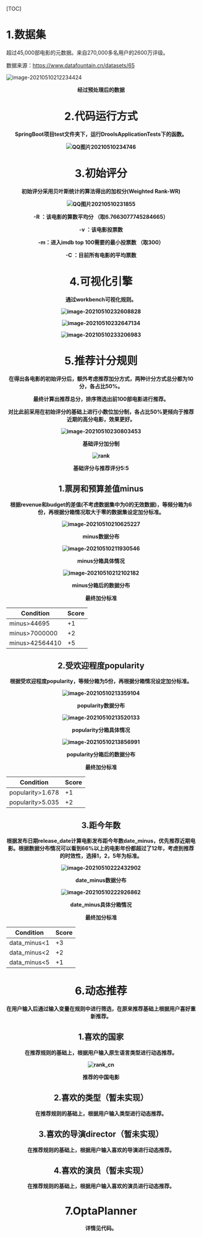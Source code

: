 [TOC]

# 1.数据集

超过45,000部电影的元数据。来自270,000多名用户的2600万评级。

数据来源：https://www.datafountain.cn/datasets/65

![image-20210510212234424](ReadMe.assets/image-20210510212234424.png)

<div align="center"><b>经过预处理后的数据

# 2.代码运行方式

SpringBoot项目test文件夹下，运行DroolsApplicationTests下的函数。

![QQ图片20210510234746](ReadMe.assets/QQ%E5%9B%BE%E7%89%8720210510234746.png)

# 3.初始评分

初始评分采用贝叶斯统计的算法得出的加权分(Weighted Rank-WR)

![QQ图片20210510231855](ReadMe.assets/QQ%E5%9B%BE%E7%89%8720210510231855.jpg)

-R ：该电影的算数平均分   （取6.7663077745284665）

-v ：该电影投票数

-m：进入imdb top 100需要的最小投票数   （取300）

-C ：目前所有电影的平均票数

# 4.可视化引擎

通过workbench可视化规则。

![image-20210510232608828](ReadMe.assets/image-20210510232608828.png)

![image-20210510232647134](ReadMe.assets/image-20210510232647134.png)

![image-20210510233206983](ReadMe.assets/image-20210510233206983.png)

# 5.推荐计分规则

在得出各电影的初始评分后，额外考虑推荐加分方式，两种计分方式总分都为10分，各占比50%。

最终计算出推荐总分，排序筛选出前100部电影进行推荐。

对比此前采用在初始评分的基础上进行小数位加分制，各占比50%更倾向于推荐近期的高分电影，效果更好。

![image-20210510230803453](ReadMe.assets/image-20210510230803453.png)

<div align="center"><b>基础评分加分制

![rank](ReadMe.assets/rank.png)

<div align="center"><b>基础评分与推荐评分5:5

## 1.票房和预算差值minus

根据revenue和budget的差值(不考虑数据集中为0的无效数据)，等频分箱为6份，再根据分箱情况取大于零的数据集设定加分标准。

![image-20210510210625227](ReadMe.assets/image-20210510210625227.png)

<div align="center"><b>minus数据分布</div>

![image-20210510211930546](ReadMe.assets/image-20210510211930546.png)

<div align="center"><b>minus分箱具体情况</div>

![image-20210510212102182](ReadMe.assets/image-20210510212102182.png)

<div align="center"><b>minus分箱后的数据分布</div>

**最终加分标准**

| Condition       | Score |
| --------------- | ----- |
| minus\>44695    | +1    |
| minus\>7000000  | +2    |
| minus\>42564410 | +5    |

## 2.受欢迎程度popularity

根据受欢迎程度popularity，等频分箱为5份，再根据分箱情况设定加分标准。

![image-20210510213359104](ReadMe.assets/image-20210510213359104.png)

<div align="center"><b>popularity数据分布</b></div>

![image-20210510213520133](ReadMe.assets/image-20210510213520133.png)

<div align="center"><b>popularity分箱具体情况</div>

![image-20210510213856991](ReadMe.assets/image-20210510213856991.png)

<div align="center"><b>popularity分箱后的数据分布</div>

**最终加分标准**

| Condition        | Score |
| ---------------- | ----- |
| popularity>1.678 | +1    |
| popularity>5.035 | +2    |

## 3.距今年数

根据发布日期release_date计算电影发布距今年数date_minus，优先推荐近期电影。根据数据分布情况可以看到66%以上的电影年份都超过了12年，考虑到推荐的时效性，选择1，2，5年为标准。

![image-20210510222432902](ReadMe.assets/image-20210510222432902.png)

<div align="center"><b>date_minus数据分布</div>

![image-20210510222926862](ReadMe.assets/image-20210510222926862.png)

<div align="center"><b>date_minus具体分箱情况</div>

**最终加分标准**

| Condition    | Score |
| ------------ | ----- |
| data_minus<1 | +3    |
| data_minus<2 | +2    |
| data_minus<5 | +1    |

# 6.动态推荐

在用户输入后通过输入变量在规则中进行筛选，在原来推荐基础上根据用户喜好重新推荐。

## 1.喜欢的国家

在推荐规则的基础上，根据用户输入原生语言类型进行动态推荐。

![rank_cn](ReadMe.assets/rank_cn.png)

<div align="center"><b>推荐的中国电影</div>

## 2.喜欢的类型（暂未实现）

在推荐规则的基础上，根据用户输入类型进行动态推荐。

## 3.喜欢的导演director（暂未实现）

在推荐规则的基础上，根据用户输入喜欢的导演进行动态推荐。

## 4.喜欢的演员（暂未实现）

在推荐规则的基础上，根据用户输入喜欢的演员进行动态推荐。

# 7.OptaPlanner

详情见代码。

